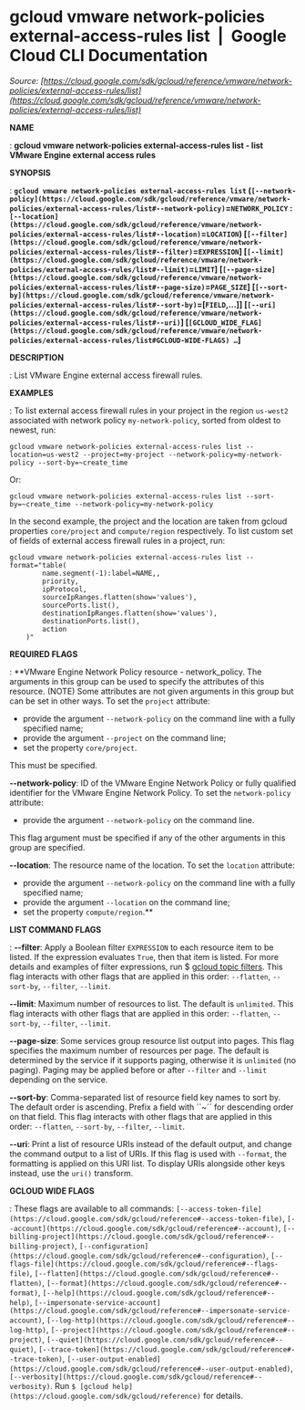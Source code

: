 # gcloud vmware network-policies external-access-rules list  |  Google Cloud CLI Documentation

*Source: [https://cloud.google.com/sdk/gcloud/reference/vmware/network-policies/external-access-rules/list](https://cloud.google.com/sdk/gcloud/reference/vmware/network-policies/external-access-rules/list)*

**NAME**

: **gcloud vmware network-policies external-access-rules list - list VMware Engine external access rules**

**SYNOPSIS**

: **`gcloud vmware network-policies external-access-rules list` (`[--network-policy](https://cloud.google.com/sdk/gcloud/reference/vmware/network-policies/external-access-rules/list#--network-policy)`=`NETWORK_POLICY` : `[--location](https://cloud.google.com/sdk/gcloud/reference/vmware/network-policies/external-access-rules/list#--location)`=`LOCATION`) [`[--filter](https://cloud.google.com/sdk/gcloud/reference/vmware/network-policies/external-access-rules/list#--filter)`=`EXPRESSION`] [`[--limit](https://cloud.google.com/sdk/gcloud/reference/vmware/network-policies/external-access-rules/list#--limit)`=`LIMIT`] [`[--page-size](https://cloud.google.com/sdk/gcloud/reference/vmware/network-policies/external-access-rules/list#--page-size)`=`PAGE_SIZE`] [`[--sort-by](https://cloud.google.com/sdk/gcloud/reference/vmware/network-policies/external-access-rules/list#--sort-by)`=[`FIELD`,…]] [`[--uri](https://cloud.google.com/sdk/gcloud/reference/vmware/network-policies/external-access-rules/list#--uri)`] [`[GCLOUD_WIDE_FLAG](https://cloud.google.com/sdk/gcloud/reference/vmware/network-policies/external-access-rules/list#GCLOUD-WIDE-FLAGS) …`]**

**DESCRIPTION**

: List VMware Engine external access firewall rules.

**EXAMPLES**

: To list external access firewall rules in your project in the region
`us-west2` associated with network policy
`my-network-policy`, sorted from oldest to newest, run:

```
gcloud vmware network-policies external-access-rules list --location=us-west2 --project=my-project --network-policy=my-network-policy --sort-by=~create_time
```

Or:

```
gcloud vmware network-policies external-access-rules list --sort-by=~create_time --network-policy=my-network-policy
```

In the second example, the project and the location are taken from gcloud
properties `core/project` and `compute/region`
respectively.
To list custom set of fields of external access firewall rules in a project,
run:

```
gcloud vmware network-policies external-access-rules list --format="table(
        name.segment(-1):label=NAME,,
        priority,
        ipProtocol,
        sourceIpRanges.flatten(show='values'),
        sourcePorts.list(),
        destinationIpRanges.flatten(show='values'),
        destinationPorts.list(),
        action
    )"
```

**REQUIRED FLAGS**

: **VMware Engine Network Policy resource - network_policy. The arguments in this
group can be used to specify the attributes of this resource. (NOTE) Some
attributes are not given arguments in this group but can be set in other ways.
To set the `project` attribute:

- provide the argument `--network-policy` on the command line with a
fully specified name;
- provide the argument `--project` on the command line;
- set the property `core/project`.

This must be specified.

**--network-policy**:
ID of the VMware Engine Network Policy or fully qualified identifier for the
VMware Engine Network Policy.
To set the `network-policy` attribute:

- provide the argument `--network-policy` on the command line.

This flag argument must be specified if any of the other arguments in this group
are specified.

**--location**:
The resource name of the location.
To set the `location` attribute:

- provide the argument `--network-policy` on the command line with a
fully specified name;
- provide the argument `--location` on the command line;
- set the property `compute/region`.**

**LIST COMMAND FLAGS**

: **--filter**:
Apply a Boolean filter `EXPRESSION` to each resource item
to be listed. If the expression evaluates `True`, then that item is
listed. For more details and examples of filter expressions, run $ [gcloud topic filters](https://cloud.google.com/sdk/gcloud/reference/topic/filters). This flag
interacts with other flags that are applied in this order:
`--flatten`, `--sort-by`, `--filter`,
`--limit`.

**--limit**:
Maximum number of resources to list. The default is `unlimited`. This
flag interacts with other flags that are applied in this order:
`--flatten`, `--sort-by`, `--filter`,
`--limit`.

**--page-size**:
Some services group resource list output into pages. This flag specifies the
maximum number of resources per page. The default is determined by the service
if it supports paging, otherwise it is `unlimited` (no paging).
Paging may be applied before or after `--filter` and
`--limit` depending on the service.

**--sort-by**:
Comma-separated list of resource field key names to sort by. The default order
is ascending. Prefix a field with ``~´´ for descending order on that
field. This flag interacts with other flags that are applied in this order:
`--flatten`, `--sort-by`, `--filter`,
`--limit`.

**--uri**:
Print a list of resource URIs instead of the default output, and change the
command output to a list of URIs. If this flag is used with
`--format`, the formatting is applied on this URI list. To display
URIs alongside other keys instead, use the `uri()` transform.

**GCLOUD WIDE FLAGS**

: These flags are available to all commands: `[--access-token-file](https://cloud.google.com/sdk/gcloud/reference#--access-token-file)`,
`[--account](https://cloud.google.com/sdk/gcloud/reference#--account)`, `[--billing-project](https://cloud.google.com/sdk/gcloud/reference#--billing-project)`,
`[--configuration](https://cloud.google.com/sdk/gcloud/reference#--configuration)`,
`[--flags-file](https://cloud.google.com/sdk/gcloud/reference#--flags-file)`,
`[--flatten](https://cloud.google.com/sdk/gcloud/reference#--flatten)`, `[--format](https://cloud.google.com/sdk/gcloud/reference#--format)`, `[--help](https://cloud.google.com/sdk/gcloud/reference#--help)`, `[--impersonate-service-account](https://cloud.google.com/sdk/gcloud/reference#--impersonate-service-account)`,
`[--log-http](https://cloud.google.com/sdk/gcloud/reference#--log-http)`,
`[--project](https://cloud.google.com/sdk/gcloud/reference#--project)`, `[--quiet](https://cloud.google.com/sdk/gcloud/reference#--quiet)`, `[--trace-token](https://cloud.google.com/sdk/gcloud/reference#--trace-token)`, `[--user-output-enabled](https://cloud.google.com/sdk/gcloud/reference#--user-output-enabled)`,
`[--verbosity](https://cloud.google.com/sdk/gcloud/reference#--verbosity)`.
Run `$ [gcloud help](https://cloud.google.com/sdk/gcloud/reference)` for details.